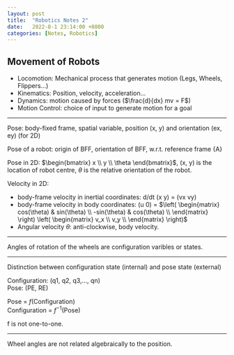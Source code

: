 ```yaml
---
layout: post
title:  "Robotics Notes 2"
date:   2022-8-1 23:14:00 +0800
categories: [Notes, Robotics]
---
```


## Movement of Robots

- Locomotion: Mechanical process that generates motion (Legs, Wheels, Flippers...)
- Kinematics: Position, velocity, acceleration...
- Dynamics: motion caused by forces ($\frac{d}{dx} mv = F$)
- Motion Control: choice of input to generate motion for a goal  
  
--------------

Pose: body-fixed frame, spatial variable, position (x, y) and orientation (ex, ey) (for 2D)

Pose of a robot: origin of BFF, orientation of BFF, w.r.t. reference frame {A}

Pose in 2D: $\begin{bmatrix}
    x \\
    y \\
    \theta
\end{bmatrix}$, (x, y) is the location of robot centre, $\theta$ is the relative orientation of the robot.

Velocity in 2D:   
- body-frame velocity in inertial coordinates: d/dt (x y) = (vx vy)
- body-frame velocity in body coordinates: (u 0) = $\left( \begin{matrix}
    cos(\theta) & sin(\theta) \\
    -sin(\theta) & cos(\theta) \\
\end{matrix} \right) \left( \begin{matrix}
    v_x \\
    v_y \\
\end{matrix} \right)$
- Angular velocity $\theta$: anti-clockwise, body velocity. 

--------------

Angles of rotation of the wheels are configuration varibles or states.

--------------

Distinction between configuration state (internal) and pose state (external)  

Configuration: (q1, q2, q3,..., qn)  
Pose: (PE, RE)

Pose = $f$(Configuration)  
Configuration = $f^{-1}$(Pose)  

f is not one-to-one.  

-------------

Wheel angles are not related algebraically to the position.
